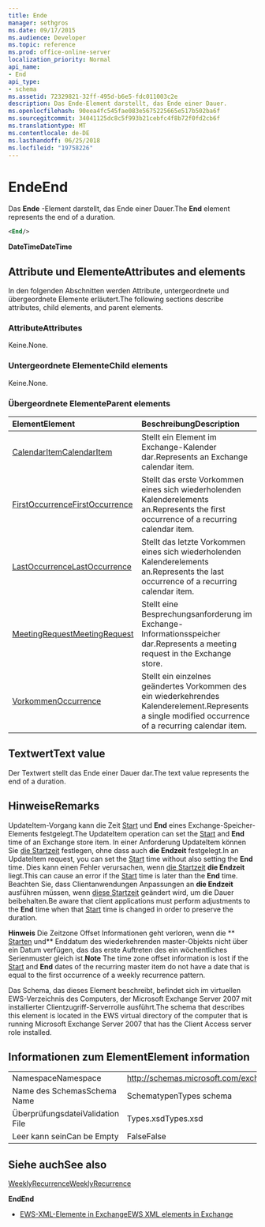 ```yaml
---
title: Ende
manager: sethgros
ms.date: 09/17/2015
ms.audience: Developer
ms.topic: reference
ms.prod: office-online-server
localization_priority: Normal
api_name:
- End
api_type:
- schema
ms.assetid: 72329821-32ff-495d-b6e5-fdc011003c2e
description: Das Ende-Element darstellt, das Ende einer Dauer.
ms.openlocfilehash: 90eea4fc545fae083e5675225665e517b502ba6f
ms.sourcegitcommit: 34041125dc8c5f993b21cebfc4f8b72f0fd2cb6f
ms.translationtype: MT
ms.contentlocale: de-DE
ms.lasthandoff: 06/25/2018
ms.locfileid: "19758226"
---
```

# <a name="end"></a><span data-ttu-id="ac581-103">Ende</span><span class="sxs-lookup"><span data-stu-id="ac581-103">End</span></span>

<span data-ttu-id="ac581-104">Das **Ende** -Element darstellt, das Ende einer Dauer.</span><span class="sxs-lookup"><span data-stu-id="ac581-104">The **End** element represents the end of a duration.</span></span> 
  
```xml
<End/>
```

 <span data-ttu-id="ac581-105">**DateTime**</span><span class="sxs-lookup"><span data-stu-id="ac581-105">**DateTime**</span></span>
## <a name="attributes-and-elements"></a><span data-ttu-id="ac581-106">Attribute und Elemente</span><span class="sxs-lookup"><span data-stu-id="ac581-106">Attributes and elements</span></span>

<span data-ttu-id="ac581-107">In den folgenden Abschnitten werden Attribute, untergeordnete und übergeordnete Elemente erläutert.</span><span class="sxs-lookup"><span data-stu-id="ac581-107">The following sections describe attributes, child elements, and parent elements.</span></span>
  
### <a name="attributes"></a><span data-ttu-id="ac581-108">Attribute</span><span class="sxs-lookup"><span data-stu-id="ac581-108">Attributes</span></span>

<span data-ttu-id="ac581-109">Keine.</span><span class="sxs-lookup"><span data-stu-id="ac581-109">None.</span></span>
  
### <a name="child-elements"></a><span data-ttu-id="ac581-110">Untergeordnete Elemente</span><span class="sxs-lookup"><span data-stu-id="ac581-110">Child elements</span></span>

<span data-ttu-id="ac581-111">Keine.</span><span class="sxs-lookup"><span data-stu-id="ac581-111">None.</span></span>
  
### <a name="parent-elements"></a><span data-ttu-id="ac581-112">Übergeordnete Elemente</span><span class="sxs-lookup"><span data-stu-id="ac581-112">Parent elements</span></span>

|<span data-ttu-id="ac581-113">**Element**</span><span class="sxs-lookup"><span data-stu-id="ac581-113">**Element**</span></span>|<span data-ttu-id="ac581-114">**Beschreibung**</span><span class="sxs-lookup"><span data-stu-id="ac581-114">**Description**</span></span>|
|:-----|:-----|
|[<span data-ttu-id="ac581-115">CalendarItem</span><span class="sxs-lookup"><span data-stu-id="ac581-115">CalendarItem</span></span>](calendaritem.md) <br/> |<span data-ttu-id="ac581-116">Stellt ein Element im Exchange-Kalender dar.</span><span class="sxs-lookup"><span data-stu-id="ac581-116">Represents an Exchange calendar item.</span></span>  <br/> |
|[<span data-ttu-id="ac581-117">FirstOccurrence</span><span class="sxs-lookup"><span data-stu-id="ac581-117">FirstOccurrence</span></span>](firstoccurrence.md) <br/> |<span data-ttu-id="ac581-118">Stellt das erste Vorkommen eines sich wiederholenden Kalenderelements an.</span><span class="sxs-lookup"><span data-stu-id="ac581-118">Represents the first occurrence of a recurring calendar item.</span></span>  <br/> |
|[<span data-ttu-id="ac581-119">LastOccurrence</span><span class="sxs-lookup"><span data-stu-id="ac581-119">LastOccurrence</span></span>](lastoccurrence.md) <br/> |<span data-ttu-id="ac581-120">Stellt das letzte Vorkommen eines sich wiederholenden Kalenderelements an.</span><span class="sxs-lookup"><span data-stu-id="ac581-120">Represents the last occurrence of a recurring calendar item.</span></span>  <br/> |
|[<span data-ttu-id="ac581-121">MeetingRequest</span><span class="sxs-lookup"><span data-stu-id="ac581-121">MeetingRequest</span></span>](meetingrequest.md) <br/> |<span data-ttu-id="ac581-122">Stellt eine Besprechungsanforderung im Exchange-Informationsspeicher dar.</span><span class="sxs-lookup"><span data-stu-id="ac581-122">Represents a meeting request in the Exchange store.</span></span>  <br/> |
|[<span data-ttu-id="ac581-123">Vorkommen</span><span class="sxs-lookup"><span data-stu-id="ac581-123">Occurrence</span></span>](occurrence.md) <br/> |<span data-ttu-id="ac581-124">Stellt ein einzelnes geändertes Vorkommen des ein wiederkehrendes Kalenderelement.</span><span class="sxs-lookup"><span data-stu-id="ac581-124">Represents a single modified occurrence of a recurring calendar item.</span></span>  <br/> |
   
## <a name="text-value"></a><span data-ttu-id="ac581-125">Textwert</span><span class="sxs-lookup"><span data-stu-id="ac581-125">Text value</span></span>

<span data-ttu-id="ac581-126">Der Textwert stellt das Ende einer Dauer dar.</span><span class="sxs-lookup"><span data-stu-id="ac581-126">The text value represents the end of a duration.</span></span>
  
## <a name="remarks"></a><span data-ttu-id="ac581-127">Hinweise</span><span class="sxs-lookup"><span data-stu-id="ac581-127">Remarks</span></span>

<span data-ttu-id="ac581-128">UpdateItem-Vorgang kann die Zeit [Start](start.md) und **End** eines Exchange-Speicher-Elements festgelegt.</span><span class="sxs-lookup"><span data-stu-id="ac581-128">The UpdateItem operation can set the [Start](start.md) and **End** time of an Exchange store item.</span></span> <span data-ttu-id="ac581-129">In einer Anforderung UpdateItem können Sie [die Startzeit](start.md) festlegen, ohne dass auch **die Endzeit** festgelegt.</span><span class="sxs-lookup"><span data-stu-id="ac581-129">In an UpdateItem request, you can set the [Start](start.md) time without also setting the **End** time.</span></span> <span data-ttu-id="ac581-130">Dies kann einen Fehler verursachen, wenn [die Startzeit](start.md) **die Endzeit** liegt.</span><span class="sxs-lookup"><span data-stu-id="ac581-130">This can cause an error if the [Start](start.md) time is later than the **End** time.</span></span> <span data-ttu-id="ac581-131">Beachten Sie, dass Clientanwendungen Anpassungen an **die Endzeit** ausführen müssen, wenn [diese Startzeit](start.md) geändert wird, um die Dauer beibehalten.</span><span class="sxs-lookup"><span data-stu-id="ac581-131">Be aware that client applications must perform adjustments to the **End** time when that [Start](start.md) time is changed in order to preserve the duration.</span></span> 
  
 <span data-ttu-id="ac581-132">**Hinweis** Die Zeitzone Offset Informationen geht verloren, wenn die ** [Starten](start.md) und** Enddatum des wiederkehrenden master-Objekts nicht über ein Datum verfügen, das das erste Auftreten des ein wöchentliches Serienmuster gleich ist.</span><span class="sxs-lookup"><span data-stu-id="ac581-132">**Note** The time zone offset information is lost if the [Start](start.md) and **End** dates of the recurring master item do not have a date that is equal to the first occurrence of a weekly recurrence pattern.</span></span> 
  
<span data-ttu-id="ac581-133">Das Schema, das dieses Element beschreibt, befindet sich im virtuellen EWS-Verzeichnis des Computers, der Microsoft Exchange Server 2007 mit installierter Clientzugriff-Serverrolle ausführt.</span><span class="sxs-lookup"><span data-stu-id="ac581-133">The schema that describes this element is located in the EWS virtual directory of the computer that is running Microsoft Exchange Server 2007 that has the Client Access server role installed.</span></span>
  
## <a name="element-information"></a><span data-ttu-id="ac581-134">Informationen zum Element</span><span class="sxs-lookup"><span data-stu-id="ac581-134">Element information</span></span>

|||
|:-----|:-----|
|<span data-ttu-id="ac581-135">Namespace</span><span class="sxs-lookup"><span data-stu-id="ac581-135">Namespace</span></span>  <br/> |http://schemas.microsoft.com/exchange/services/2006/types  <br/> |
|<span data-ttu-id="ac581-136">Name des Schemas</span><span class="sxs-lookup"><span data-stu-id="ac581-136">Schema Name</span></span>  <br/> |<span data-ttu-id="ac581-137">Schematypen</span><span class="sxs-lookup"><span data-stu-id="ac581-137">Types schema</span></span>  <br/> |
|<span data-ttu-id="ac581-138">Überprüfungsdatei</span><span class="sxs-lookup"><span data-stu-id="ac581-138">Validation File</span></span>  <br/> |<span data-ttu-id="ac581-139">Types.xsd</span><span class="sxs-lookup"><span data-stu-id="ac581-139">Types.xsd</span></span>  <br/> |
|<span data-ttu-id="ac581-140">Leer kann sein</span><span class="sxs-lookup"><span data-stu-id="ac581-140">Can be Empty</span></span>  <br/> |<span data-ttu-id="ac581-141">False</span><span class="sxs-lookup"><span data-stu-id="ac581-141">False</span></span>  <br/> |
   
## <a name="see-also"></a><span data-ttu-id="ac581-142">Siehe auch</span><span class="sxs-lookup"><span data-stu-id="ac581-142">See also</span></span>



[<span data-ttu-id="ac581-143">WeeklyRecurrence</span><span class="sxs-lookup"><span data-stu-id="ac581-143">WeeklyRecurrence</span></span>](weeklyrecurrence.md)
  
 <span data-ttu-id="ac581-144">**End**</span><span class="sxs-lookup"><span data-stu-id="ac581-144">**End**</span></span>


- [<span data-ttu-id="ac581-145">EWS-XML-Elemente in Exchange</span><span class="sxs-lookup"><span data-stu-id="ac581-145">EWS XML elements in Exchange</span></span>](ews-xml-elements-in-exchange.md)


